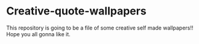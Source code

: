 # Creative-quote-wallpapers
This repository is going to be a file of some creative self made wallpapers!! 
Hope you all gonna like it. 
